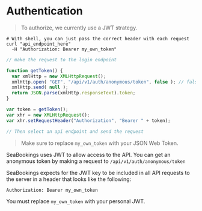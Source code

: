 # Authentication

> To authorize, we currently use a JWT strategy.


```shell
# With shell, you can just pass the correct header with each request
curl "api_endpoint_here"
  -H "Authorization: Bearer my_own_token"
```

```javascript
// make the request to the login endpoint

function getToken() {
  var xmlHttp = new XMLHttpRequest();
  xmlHttp.open( "GET", "/api/v1/auth/anonymous/token", false ); // false for synchronous request
  xmlHttp.send( null );
  return JSON.parse(xmlHttp.responseText).token;
}

var token = getToken();
var xhr = new XMLHttpRequest();
var xhr.setRequestHeader("Authorization", "Bearer " + token);

// Then select an api endpoint and send the request

```

> Make sure to replace `my_own_token` with your JSON Web Token.

SeaBookings uses JWT to allow access to the API. You can get an anonymous token by making a request to `/api/v1/auth/anonymous/token`

SeaBookings expects for the JWT key to be included in all API requests to the server in a header that looks like the following:

`Authorization: Bearer my_own_token`

<aside class="notice">
You must replace <code>my_own_token</code> with your personal JWT.
</aside>